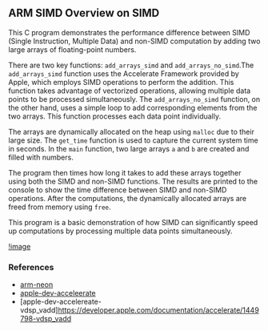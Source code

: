 ## ARM SIMD Overview on SIMD

This C program demonstrates the performance difference between SIMD (Single Instruction, Multiple Data) and non-SIMD 
computation by adding two large arrays of floating-point numbers. 

There are two key functions: `add_arrays_simd` and `add_arrays_no_simd`.The `add_arrays_simd` function uses the Accelerate
Framework provided by Apple, which employs SIMD operations to perform the addition. This function takes advantage of 
vectorized operations, allowing multiple data points to be processed simultaneously. The `add_arrays_no_simd` function,
on the other hand, uses a simple loop to add corresponding elements from the two arrays. This function processes each data
point individually.

The arrays are dynamically allocated on the heap using `malloc` due to their large size. The `get_time` function is used to capture 
the current system time in seconds. In the `main` function, two large arrays `a` and `b` are created and filled with numbers.

The program then times how long it takes to add these arrays together using both the SIMD and non-SIMD functions. The results are 
printed to the console to show the time difference between SIMD and non-SIMD operations. After the computations, 
the dynamically allocated arrays are freed from memory using `free`.

This program is a basic demonstration of how SIMD can significantly speed up computations by processing multiple data points 
simultaneously.

[!image](./_assets/simd_example.png)

### References
- [arm-neon](https://developer.arm.com/architectures/instruction-sets/intrinsics/)
- [apple-dev-acceleerate](https://developer.apple.com/documentation/accelerate)
- [apple-dev-accelereate-vdsp_vadd]https://developer.apple.com/documentation/accelerate/1449798-vdsp_vadd
